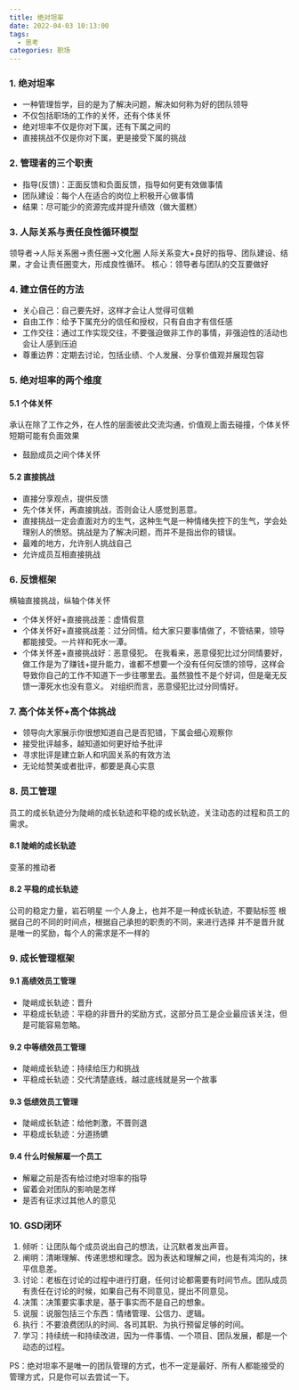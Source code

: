 ```yaml
---
title: 绝对坦率
date: 2022-04-03 10:13:00
tags: 
  - 思考
categories: 职场
---
```


### 1. 绝对坦率
- 一种管理哲学，目的是为了解决问题，解决如何称为好的团队领导
- 不仅包括职场的工作的关怀，还有个体关怀
- 绝对坦率不仅是你对下属，还有下属之间的
- 直接挑战不仅是你对下属，更是接受下属的挑战

### 2. 管理者的三个职责
- 指导(反馈)：正面反馈和负面反馈，指导如何更有效做事情
- 团队建设：每个人在适合的岗位上积极开心做事情
- 结果：尽可能少的资源完成并提升绩效（做大蛋糕）

### 3. 人际关系与责任良性循环模型
领导者->人际关系圈->责任圈->文化圈
人际关系变大+良好的指导、团队建设、结果，才会让责任圈变大，形成良性循环。
核心：领导者与团队的交互要做好

### 4. 建立信任的方法
- 关心自己：自己要先好，这样才会让人觉得可信赖
- 自由工作：给予下属充分的信任和授权，只有自由才有信任感
- 工作交往：通过工作实现交往，不要强迫做非工作的事情，非强迫性的活动也会让人感到压迫
- 尊重边界：定期去讨论，包括业绩、个人发展、分享价值观并展现包容

### 5. 绝对坦率的两个维度
#### 5.1 个体关怀
承认在除了工作之外，在人性的层面彼此交流沟通，价值观上面去碰撞，个体关怀短期可能有负面效果
- 鼓励成员之间个体关怀
#### 5.2 直接挑战
- 直接分享观点，提供反馈
- 先个体关怀，再直接挑战，否则会让人感觉到恶意。
- 直接挑战一定会直面对方的生气，这种生气是一种情绪失控下的生气，学会处理别人的愤怒。挑战是为了解决问题，而并不是指出你的错误。
- 最难的地方，允许别人挑战自己
- 允许成员互相直接挑战
  
### 6. 反馈框架
横轴直接挑战，纵轴个体关怀
- 个体关怀好+直接挑战差：虚情假意
- 个体关怀好+直接挑战差：过分同情。给大家只要事情做了，不管结果，领导都能接受。一片祥和死水一潭。
- 个体关怀差+直接挑战好：恶意侵犯。
在我看来，恶意侵犯比过分同情要好，做工作是为了赚钱+提升能力，谁都不想要一个没有任何反馈的领导，这样会导致你自己的工作不知道下一步往哪里去。虽然狼性不是个好词，但是毫无反馈一潭死水也没有意义。
对组织而言，恶意侵犯比过分同情好。

### 7. 高个体关怀+高个体挑战
- 领导向大家展示你很想知道自己是否犯错，下属会细心观察你
- 接受批评越多，越知道如何更好给予批评
- 寻求批评是建立新人和巩固关系的有效方法
- 无论给赞美或者批评，都要是真心实意

### 8. 员工管理
员工的成长轨迹分为陡峭的成长轨迹和平稳的成长轨迹，关注动态的过程和员工的需求。
#### 8.1 陡峭的成长轨迹
变革的推动者
#### 8.2 平稳的成长轨迹
公司的稳定力量，岩石明星
一个人身上，也并不是一种成长轨迹，不要贴标签
根据自己的不同的时间点，根据自己承担的职责的不同，来进行选择
并不是晋升就是唯一的奖励，每个人的需求是不一样的

### 9. 成长管理框架

#### 9.1 高绩效员工管理
- 陡峭成长轨迹：晋升
- 平稳成长轨迹：平稳的非晋升的奖励方式，这部分员工是企业最应该关注，但是可能容易忽略。

#### 9.2 中等绩效员工管理
- 陡峭成长轨迹：持续给压力和挑战
- 平稳成长轨迹：交代清楚底线，越过底线就是另一个故事

#### 9.3 低绩效员工管理
- 陡峭成长轨迹：给他刺激，不晋则退
- 平稳成长轨迹：分道扬镳

#### 9.4 什么时候解雇一个员工
- 解雇之前是否有给过绝对坦率的指导
- 留着会对团队的影响是怎样
- 是否有征求过其他人的意见

### 10. GSD闭环
1. 倾听：让团队每个成员说出自己的想法，让沉默者发出声音。
2. 阐明：清晰理解、传递思想和理念。因为表达和理解之间，也是有鸿沟的，抹平信息差。
3. 讨论：老板在讨论的过程中进行打磨，任何讨论都需要有时间节点。团队成员有责任在讨论的时候，如果自己有不同意见，提出不同意见。
4. 决策：决策要实事求是，基于事实而不是自己的想象。
5. 说服：说服包括三个东西：情绪管理、公信力、逻辑。
6. 执行：不要浪费团队的时间、各司其职、为执行预留足够的时间。
7. 学习：持续统一和持续改进，因为一件事情、一个项目、团队发展，都是一个动态的过程。

PS：绝对坦率不是唯一的团队管理的方式，也不一定是最好、所有人都能接受的管理方式，只是你可以去尝试一下。
